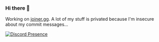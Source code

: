 ### Hi there 👋


Working on [joiner.gg](https://joiner.gg). A lot of my stuff is privated because I'm insecure about my commit messages...

[![Discord Presence](https://lanyard-profile-readme.vercel.app/api/497531521981349890)](https://discord.com/users/497531521981349890)

<!--
Here are some ideas to get you started:

- 🔭 I’m currently working on ...
- 🌱 I’m currently learning ...
- 👯 I’m looking to collaborate on ...
- 🤔 I’m looking for help with ...
- 💬 Ask me about ...
- 📫 How to reach me: ...
- 😄 Pronouns: ...
- ⚡ Fun fact: ...
-->
